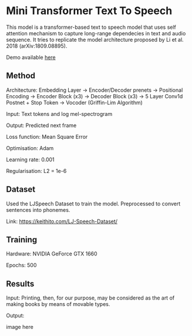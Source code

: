 # Mini Transformer Text To Speech
This model is a transformer-based text to speech model that uses self attention mechanism to capture long-range dependecies in text and audio sequence. It tries to replicate the model architecture proposed by Li et al. 2018 (arXiv:1809.08895).

Demo available [here](https://huggingface.co/spaces/haydnllh/Mini-Transformer-TTS)

## Method

Architecture: Embedding Layer -> Encoder/Decoder prenets -> Positional Encoding -> Encoder Block (x3) -> Decoder Block (x3) -> 5 Layer Conv1d Postnet + Stop Token -> Vocoder (Griffin-Lim Algorithm)

Input: Text tokens and log mel-spectrogram

Output: Predicted next frame 

Loss function: Mean Square Error

Optimisation: Adam

Learning rate: 0.001

Regularisation: L2 = 1e-6

## Dataset

Used the LJSpeech Dataset to train the model. Preprocessed to convert sentences into phonemes.

Link: https://keithito.com/LJ-Speech-Dataset/

## Training

Hardware: NVIDIA GeForce GTX 1660

Epochs: 500

## Results

Input: Printing, then, for our purpose, may be considered as the art of making books by means of movable types.

Output:

image here

